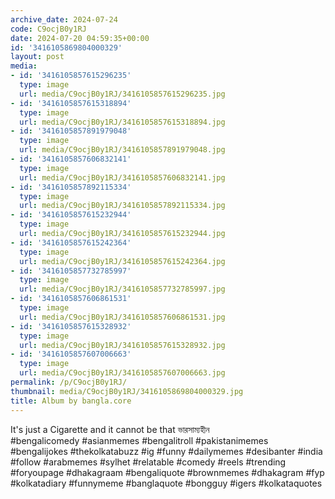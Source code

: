 ```yaml
---
archive_date: 2024-07-24
code: C9ocjB0y1RJ
date: 2024-07-20 04:59:35+00:00
id: '3416105869804000329'
layout: post
media:
- id: '3416105857615296235'
  type: image
  url: media/C9ocjB0y1RJ/3416105857615296235.jpg
- id: '3416105857615318894'
  type: image
  url: media/C9ocjB0y1RJ/3416105857615318894.jpg
- id: '3416105857891979048'
  type: image
  url: media/C9ocjB0y1RJ/3416105857891979048.jpg
- id: '3416105857606832141'
  type: image
  url: media/C9ocjB0y1RJ/3416105857606832141.jpg
- id: '3416105857892115334'
  type: image
  url: media/C9ocjB0y1RJ/3416105857892115334.jpg
- id: '3416105857615232944'
  type: image
  url: media/C9ocjB0y1RJ/3416105857615232944.jpg
- id: '3416105857615242364'
  type: image
  url: media/C9ocjB0y1RJ/3416105857615242364.jpg
- id: '3416105857732785997'
  type: image
  url: media/C9ocjB0y1RJ/3416105857732785997.jpg
- id: '3416105857606861531'
  type: image
  url: media/C9ocjB0y1RJ/3416105857606861531.jpg
- id: '3416105857615328932'
  type: image
  url: media/C9ocjB0y1RJ/3416105857615328932.jpg
- id: '3416105857607006663'
  type: image
  url: media/C9ocjB0y1RJ/3416105857607006663.jpg
permalink: /p/C9ocjB0y1RJ/
thumbnail: media/C9ocjB0y1RJ/3416105869804000329.jpg
title: Album by bangla.core
---
```


It's just a Cigarette and it cannot be that ভারসাম্যহীন  
#bengalicomedy #asianmemes #bengalitroll #pakistanimemes #bengalijokes #thekolkatabuzz #ig #funny #dailymemes #desibanter #india #follow #arabmemes #sylhet #relatable #comedy #reels #trending #foryoupage #dhakagraam #bengaliquote #brownmemes #dhakagram #fyp #kolkatadiary #funnymeme #banglaquote #bongguy #igers #kolkataquotes